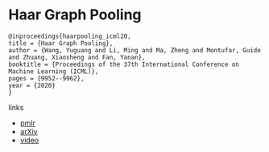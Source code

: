 # Haar Graph Pooling

```
@inproceedings{haarpooling_icml20,
title = {Haar Graph Pooling},
author = {Wang, Yuguang and Li, Ming and Ma, Zheng and Montufar, Guido and Zhuang, Xiaosheng and Fan, Yanan},
booktitle = {Proceedings of the 37th International Conference on Machine Learning (ICML)},
pages = {9952--9962},
year = {2020}
}
```

links
- [pmlr](http://proceedings.mlr.press/v119/wang20m.html)
- [arXiv](https://arxiv.org/abs/1909.11580)
- [video](https://slideslive.com/38927848)
